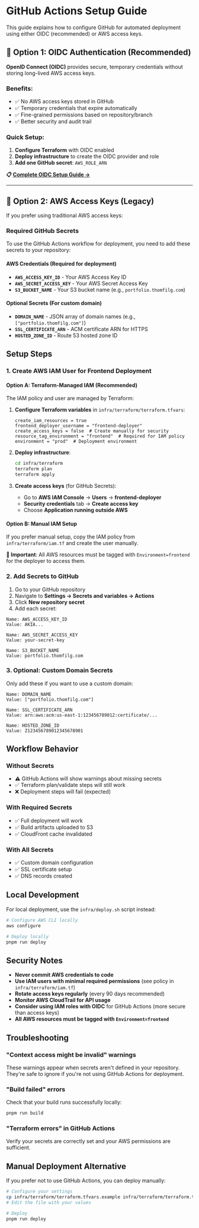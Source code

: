 # GitHub Actions Setup Guide

This guide explains how to configure GitHub for automated deployment using either OIDC (recommended) or AWS access keys.

## 🚀 **Option 1: OIDC Authentication (Recommended)**

**OpenID Connect (OIDC)** provides secure, temporary credentials without storing long-lived AWS access keys.

### Benefits:
- ✅ No AWS access keys stored in GitHub
- ✅ Temporary credentials that expire automatically  
- ✅ Fine-grained permissions based on repository/branch
- ✅ Better security and audit trail

### Quick Setup:
1. **Configure Terraform** with OIDC enabled
2. **Deploy infrastructure** to create the OIDC provider and role
3. **Add one GitHub secret**: `AWS_ROLE_ARN`

**📋 [Complete OIDC Setup Guide →](OIDC_SETUP.md)**

---

## 🔑 **Option 2: AWS Access Keys (Legacy)**

If you prefer using traditional AWS access keys:

### Required GitHub Secrets

To use the GitHub Actions workflow for deployment, you need to add these secrets to your repository:

#### **AWS Credentials** (Required for deployment)
- **`AWS_ACCESS_KEY_ID`** - Your AWS Access Key ID
- **`AWS_SECRET_ACCESS_KEY`** - Your AWS Secret Access Key
- **`S3_BUCKET_NAME`** - Your S3 bucket name (e.g., `portfolio.thomfilg.com`)

#### **Optional Secrets** (For custom domain)
- **`DOMAIN_NAME`** - JSON array of domain names (e.g., `["portfolio.thomfilg.com"]`)
- **`SSL_CERTIFICATE_ARN`** - ACM certificate ARN for HTTPS
- **`HOSTED_ZONE_ID`** - Route 53 hosted zone ID

## Setup Steps

### 1. Create AWS IAM User for Frontend Deployment

#### **Option A: Terraform-Managed IAM (Recommended)**

The IAM policy and user are managed by Terraform:

1. **Configure Terraform variables** in `infra/terraform/terraform.tfvars`:
   ```hcl
   create_iam_resources = true
   frontend_deployer_username = "frontend-deployer"
   create_access_keys = false  # Create manually for security
   resource_tag_environment = "frontend"  # Required for IAM policy
   environment = "prod"  # Deployment environment
   ```

2. **Deploy infrastructure**:
   ```bash
   cd infra/terraform
   terraform plan
   terraform apply
   ```

3. **Create access keys** (for GitHub Secrets):
   - Go to **AWS IAM Console** → **Users** → **frontend-deployer**
   - **Security credentials** tab → **Create access key**
   - Choose **Application running outside AWS**

#### **Option B: Manual IAM Setup**

If you prefer manual setup, copy the IAM policy from `infra/terraform/iam.tf` and create the user manually.

**🚨 Important**: All AWS resources must be tagged with `Environment=frontend` for the deployer to access them.

### 2. Add Secrets to GitHub

1. Go to your GitHub repository
2. Navigate to **Settings → Secrets and variables → Actions**
3. Click **New repository secret**
4. Add each secret:

```
Name: AWS_ACCESS_KEY_ID
Value: AKIA...

Name: AWS_SECRET_ACCESS_KEY  
Value: your-secret-key

Name: S3_BUCKET_NAME
Value: portfolio.thomfilg.com
```

### 3. Optional: Custom Domain Secrets

Only add these if you want to use a custom domain:

```
Name: DOMAIN_NAME
Value: ["portfolio.thomfilg.com"]

Name: SSL_CERTIFICATE_ARN
Value: arn:aws:acm:us-east-1:123456789012:certificate/...

Name: HOSTED_ZONE_ID
Value: Z123456789012345678901
```

## Workflow Behavior

### **Without Secrets**
- ⚠️ GitHub Actions will show warnings about missing secrets
- ✅ Terraform plan/validate steps will still work
- ❌ Deployment steps will fail (expected)

### **With Required Secrets**
- ✅ Full deployment will work
- ✅ Build artifacts uploaded to S3
- ✅ CloudFront cache invalidated

### **With All Secrets**
- ✅ Custom domain configuration
- ✅ SSL certificate setup
- ✅ DNS records created

## Local Development

For local deployment, use the `infra/deploy.sh` script instead:

```bash
# Configure AWS CLI locally
aws configure

# Deploy locally
pnpm run deploy
```

## Security Notes

- **Never commit AWS credentials to code**
- **Use IAM users with minimal required permissions** (see policy in `infra/terraform/iam.tf`)
- **Rotate access keys regularly** (every 90 days recommended)
- **Monitor AWS CloudTrail for API usage**
- **Consider using IAM roles with OIDC** for GitHub Actions (more secure than access keys)
- **All AWS resources must be tagged with `Environment=frontend`**

## Troubleshooting

### "Context access might be invalid" warnings
These warnings appear when secrets aren't defined in your repository. They're safe to ignore if you're not using GitHub Actions for deployment.

### "Build failed" errors
Check that your build runs successfully locally:
```bash
pnpm run build
```

### "Terraform errors" in GitHub Actions
Verify your secrets are correctly set and your AWS permissions are sufficient.

## Manual Deployment Alternative

If you prefer not to use GitHub Actions, you can deploy manually:

```bash
# Configure your settings
cp infra/terraform/terraform.tfvars.example infra/terraform/terraform.tfvars
# Edit the file with your values

# Deploy
pnpm run deploy
```
